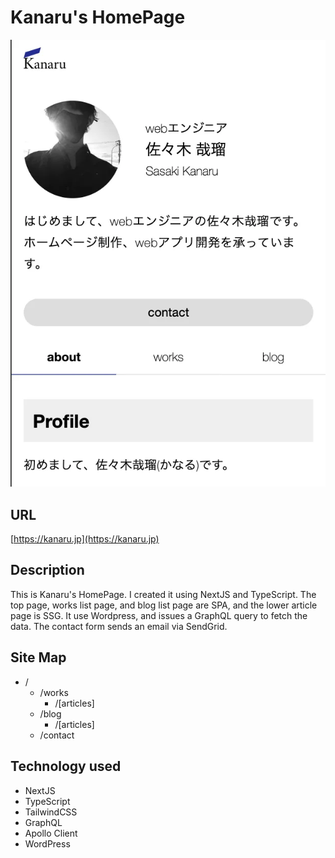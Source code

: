 # Kanaru's HomePage

![screenshot](public/img/screenshot.webp)

## URL

[https://kanaru.jp](https://kanaru.jp)

## Description

This is Kanaru's HomePage. I created it using NextJS and TypeScript.
The top page, works list page, and blog list page are SPA, and the lower article page is SSG. It use Wordpress, and issues a GraphQL query to fetch the data. The contact form sends an email via SendGrid.

## Site Map

- /
  - /works
    - /[articles]
  - /blog
    - /[articles]
  - /contact

## Technology used

- NextJS
- TypeScript
- TailwindCSS
- GraphQL
- Apollo Client
- WordPress
